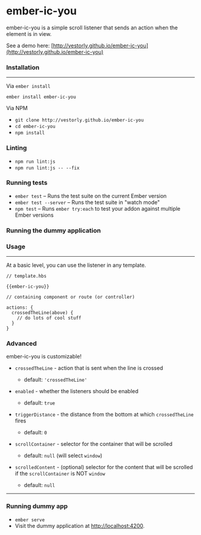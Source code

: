 # ember-ic-you

ember-ic-you is a simple scroll listener that sends an action when the element is in view.

See a demo here: [http://vestorly.github.io/ember-ic-you](http://vestorly.github.io/ember-ic-you)

### Installation
------------------------------------------------------------------------------

Via `ember install`
```
ember install ember-ic-you
```

Via NPM
* `git clone http://vestorly.github.io/ember-ic-you`
* `cd ember-ic-you`
* `npm install`

### Linting

* `npm run lint:js`
* `npm run lint:js -- --fix`

### Running tests

* `ember test` – Runs the test suite on the current Ember version
* `ember test --server` – Runs the test suite in "watch mode"
* `npm test` – Runs `ember try:each` to test your addon against multiple Ember versions

### Running the dummy application

### Usage
------------------------------------------------------------------------------

At a basic level, you can use the listener in any template.

```
// template.hbs

{{ember-ic-you}}

// containing component or route (or controller)

actions: {
  crossedTheLine(above) {
    // do lots of cool stuff
  }
}

```

### Advanced

ember-ic-you is customizable!

* `crossedTheLine` - action that is sent when the line is crossed
  * default: `'crossedTheLine'`

* `enabled` - whether the listeners should be enabled
  * default: `true`

* `triggerDistance` - the distance from the bottom at which `crossedTheLine` fires
  * default: `0`

* `scrollContainer` - selector for the container that will be scrolled
  * default: `null` (will select `window`)

* `scrolledContent` - (optional) selector for the content that will be scrolled if the `scrollContainer` is NOT `window`
  * default: `null`
------------------------------------------------------------------------------

### Running dummy app
* `ember serve`
* Visit the dummy application at [http://localhost:4200](http://localhost:4200).
